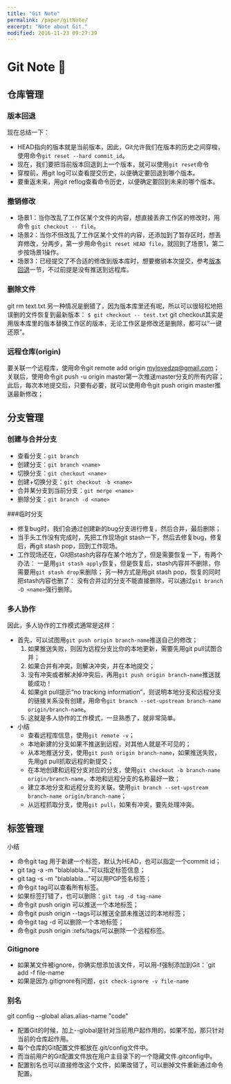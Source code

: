 ```yaml
---
title: "Git Note"
permalink: /paper/gitNote/
excerpt: "Note about Git."
modified: 2016-11-23 09:27:39
---
```

# Git Note :rocket:
## 仓库管理
### 版本回退
现在总结一下：
- HEAD指向的版本就是当前版本，因此，Git允许我们在版本的历史之间穿梭，使用命令`git reset --hard commit_id`。
- 现在，我们要把当前版本回退到上一个版本，就可以使用`git reset`命令
- 穿梭前，用git log可以查看提交历史，以便确定要回退到哪个版本。
- 要重返未来，用git reflog查看命令历史，以便确定要回到未来的哪个版本。

### 撤销修改
- 场景1：当你改乱了工作区某个文件的内容，想直接丢弃工作区的修改时，用命令
  `git checkout -- file`。
- 场景2：当你不但改乱了工作区某个文件的内容，还添加到了暂存区时，想丢弃修改，分两步，第一步用命令`git reset HEAD file`，就回到了场景1，第二步按场景1操作。
- 场景3：已经提交了不合适的修改到版本库时，想要撤销本次提交，参考[版本回退](http://www.liaoxuefeng.com/wiki/0013739516305929606dd18361248578c67b8067c8c017b000/0013744142037508cf42e51debf49668810645e02887691000)一节，不过前提是没有推送到远程库。

### 删除文件
git rm text.txt
另一种情况是删错了，因为版本库里还有呢，所以可以很轻松地把误删的文件恢复到最新版本：
`$ git checkout -- test.txt`
git checkout其实是用版本库里的版本替换工作区的版本，无论工作区是修改还是删除，都可以“一键还原”。

### 远程仓库(origin)
要关联一个远程库，使用命令git remote add origin mylovedzq@gmail.com；
关联后，使用命令git push -u origin master第一次推送master分支的所有内容；
此后，每次本地提交后，只要有必要，就可以使用命令git push origin master推送最新修改；

## 分支管理
### 创建与合并分支
- 查看分支：`git branch`
- 创建分支：`git branch <name>`
- 切换分支：`git checkout <name>`
- 创建+切换分支：`git checkout -b <name>`
- 合并某分支到当前分支：`git merge <name>`
- 删除分支：`git branch -d <name>`

###临时分支
- 修复bug时，我们会通过创建新的bug分支进行修复，然后合并，最后删除；
- 当手头工作没有完成时，先把工作现场git stash一下，然后去修复bug，修复后，再git stash pop，回到工作现场。
- 工作现场还在，Git把stash内容存在某个地方了，但是需要恢复一下，有两个办法：
  一是用`git stash apply`恢复，但是恢复后，stash内容并不删除，你需要用`git stash drop`来删除；
  另一种方式是用git stash pop，恢复的同时把stash内容也删了：
  没有合并过的分支不能直接删除，可以通过`git branch -D <name>`强行删除。

### 多人协作
因此，多人协作的工作模式通常是这样：

- 首先，可以试图用`git push origin branch-name`推送自己的修改；
  1. 如果推送失败，则因为远程分支比你的本地更新，需要先用git pull试图合并；
  2. 如果合并有冲突，则解决冲突，并在本地提交；
  3. 没有冲突或者解决掉冲突后，再用`git push origin branch-name`推送就能成功！
  4. 如果git pull提示“no tracking information”，则说明本地分支和远程分支的链接关系没有创建，用命令`git branch --set-upstream branch-name origin/branch-name`。
  5. 这就是多人协作的工作模式，一旦熟悉了，就非常简单。
- 小结
  - 查看远程库信息，使用`git remote -v`；
  - 本地新建的分支如果不推送到远程，对其他人就是不可见的；
  - 从本地推送分支，使用`git push origin branch-name`，如果推送失败，先用git pull抓取远程的新提交；
  - 在本地创建和远程分支对应的分支，使用`git checkout -b branch-name origin/branch-name`，本地和远程分支的名称最好一致；
  - 建立本地分支和远程分支的关联，使用`git branch --set-upstream branch-name origin/branch-name`；
  - 从远程抓取分支，使用`git pull`，如果有冲突，要先处理冲突。

## 标签管理
小结
- 命令git tag <name>用于新建一个标签，默认为HEAD，也可以指定一个commit id；
- git tag -a <tagname> -m "blablabla..."可以指定标签信息；
- git tag -s <tagname> -m "blablabla..."可以用PGP签名标签；
- 命令git tag可以查看所有标签。
- 如果标签打错了，也可以删除：`git tag -d tag-name`
- 命令git push origin <tagname>可以推送一个本地标签；
- 命令git push origin --tags可以推送全部未推送过的本地标签；
- 命令git tag -d <tagname>可以删除一个本地标签；
- 命令git push origin :refs/tags/<tagname>可以删除一个远程标签。

### Gitignore
- 如果某文件被ignore，你确实想添加该文件，可以用-f强制添加到Git：`git add -f file-name
- 如果是因为.gitignore有问题，`git check-ignore -v file-name`

### 别名
git config --global alias.alias-name "code"
- 配置Git的时候，加上--global是针对当前用户起作用的，如果不加，那只针对当前的仓库起作用。
- 每个仓库的Git配置文件都放在.git/config文件中。
- 而当前用户的Git配置文件放在用户主目录下的一个隐藏文件.gitconfig中。
- 配置别名也可以直接修改这个文件，如果改错了，可以删掉文件重新通过命令配置。
